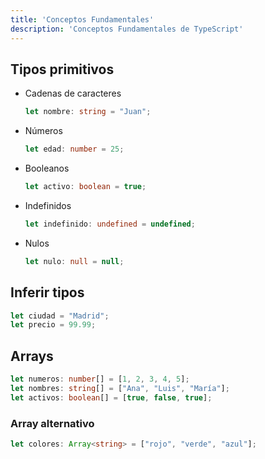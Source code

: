 ```yaml
---
title: 'Conceptos Fundamentales'
description: 'Conceptos Fundamentales de TypeScript'
---
```


## Tipos primitivos
- Cadenas de caracteres
    ```typescript
    let nombre: string = "Juan";
    ```
- Números
    ```typescript
    let edad: number = 25;
    ```
- Booleanos
    ```typescript
    let activo: boolean = true;
    ```
- Indefinidos
    ```typescript
    let indefinido: undefined = undefined;

    ```
- Nulos
    ```typescript
    let nulo: null = null;
    ```

## Inferir tipos
```typescript
let ciudad = "Madrid";
let precio = 99.99;
```

## Arrays
```typescript
let numeros: number[] = [1, 2, 3, 4, 5];
let nombres: string[] = ["Ana", "Luis", "María"];
let activos: boolean[] = [true, false, true];
```

### Array alternativo
```typescript
let colores: Array<string> = ["rojo", "verde", "azul"];
```